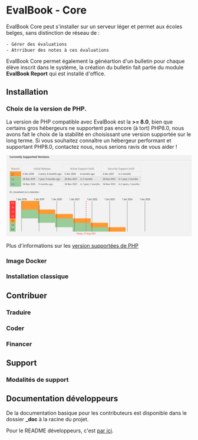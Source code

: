 # EvalBook - Core

EvalBook Core peut s'installer sur un serveur léger et permet aux écoles belges, sans distinction de réseau de :

    - Gérer des évaluations
    - Atrribuer des notes à ces évaluations

EvalBook Core permet également la généartion d'un bulletin pour chaque élève inscrit dans le système, la création du bulletin fait partie 
du module **EvalBook Report** qui est installé d'office.

## Installation

### Choix de la version de PHP.
La version de PHP compatible avec EvalBook est la **>= 8.0**, bien que certains gros hébergeurs ne supportent pas encore (à tort) PHP8.0,
nous avons fait le choix de la stabilité en choisissant une version supportée sur le long terme.
Si vous souhaitez connaître un hébergeur performant et supportant PHP8.0, contactez nous, nous serions ravis de vous aider !

![php current support](_doc/contributors/php-version.png "Php Support")

Plus d'informations sur les [version supportées de PHP](https://www.php.net/supported-versions.php)

### Image Docker

### Installation classique

## Contribuer

### Traduire

### Coder

### Financer

## Support

### Modalités de support

## Documentation développeurs

De la documentation basique pour les contributeurs est disponible dans le dossier **_doc** à la racine du projet.

Pour le README développeurs, c'est [par ici](_doc/technique/README_DEV.md).

